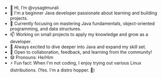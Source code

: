 - 👋 Hi, I’m @vysagtmurali
- 👀 I'm a beginner Java developer passionate about learning and building projects.
- 🌱 Currently focusing on mastering Java fundamentals, object-oriented programming, and data structures.
- 📫 Working on small projects to apply my knowledge and grow as a developer.
- 🔭 Always excited to dive deeper into Java and expand my skill set.
- 💞️ Open to collaboration, feedback, and learning from the community!
- 😄 Pronouns: He/Him
- ⚡ Fun fact: When I'm not coding, I enjoy trying out various Linux distributions. (Yes. I'm a distro hopper. 🤪)

<!---
vysagtmurali/vysagtmurali is a ✨ special ✨ repository because its `README.md` (this file) appears on your GitHub profile.
You can click the Preview link to take a look at your changes.
--->
